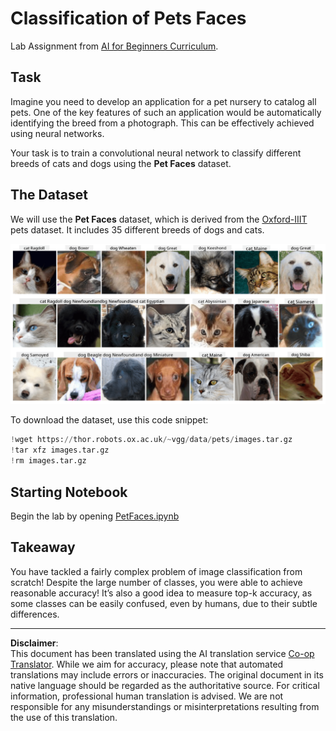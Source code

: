 <!--
CO_OP_TRANSLATOR_METADATA:
{
  "original_hash": "f3d2cee9cb3c52160419e560c57a690e",
  "translation_date": "2025-08-31T17:36:39+00:00",
  "source_file": "lessons/4-ComputerVision/07-ConvNets/lab/README.md",
  "language_code": "en"
}
-->
# Classification of Pets Faces

Lab Assignment from [AI for Beginners Curriculum](https://github.com/microsoft/ai-for-beginners).

## Task

Imagine you need to develop an application for a pet nursery to catalog all pets. One of the key features of such an application would be automatically identifying the breed from a photograph. This can be effectively achieved using neural networks.

Your task is to train a convolutional neural network to classify different breeds of cats and dogs using the **Pet Faces** dataset.

## The Dataset

We will use the **Pet Faces** dataset, which is derived from the [Oxford-IIIT](https://www.robots.ox.ac.uk/~vgg/data/pets/) pets dataset. It includes 35 different breeds of dogs and cats.

![Dataset we will deal with](../../../../../../translated_images/data.50b2a9d5484bdbf0f52f5765b381cec9efe2bd296a98f007f90bedb6ac67f2a8.en.png)

To download the dataset, use this code snippet:

```python
!wget https://thor.robots.ox.ac.uk/~vgg/data/pets/images.tar.gz
!tar xfz images.tar.gz
!rm images.tar.gz
```

## Starting Notebook

Begin the lab by opening [PetFaces.ipynb](PetFaces.ipynb)

## Takeaway

You have tackled a fairly complex problem of image classification from scratch! Despite the large number of classes, you were able to achieve reasonable accuracy! It’s also a good idea to measure top-k accuracy, as some classes can be easily confused, even by humans, due to their subtle differences.

---

**Disclaimer**:  
This document has been translated using the AI translation service [Co-op Translator](https://github.com/Azure/co-op-translator). While we aim for accuracy, please note that automated translations may include errors or inaccuracies. The original document in its native language should be regarded as the authoritative source. For critical information, professional human translation is advised. We are not responsible for any misunderstandings or misinterpretations resulting from the use of this translation.